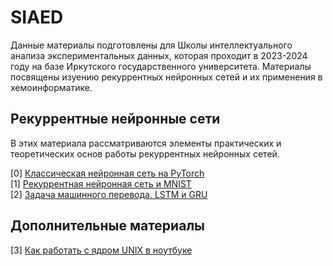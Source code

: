 # SIAED

Данные материалы подготовлены для Школы интеллектуального анализа экспериментальных данных, которая проходит в 2023-2024 году на базе Иркутского государственного университета. 
Материалы посвящены изуению рекуррентных нейронных сетей и их применения в хемоинформатике. 

## Рекуррентные нейронные сети

В этих материала рассматриваются элементы практических и теоретических основ работы рекуррентных нейронных сетей. 

[0] [Классическая нейронная сеть на PyTorch](https://github.com/ShadarRim/SIAED/blob/main/00_%D0%9A%D0%BB%D0%B0%D1%81%D1%81%D0%B8%D1%87%D0%B5%D1%81%D0%BA%D0%B0%D1%8F_%D0%BD%D0%B5%D0%B9%D1%80%D0%BE%D0%BD%D0%BD%D0%B0%D1%8F_%D1%81%D0%B5%D1%82%D1%8C.ipynb) \
[1] [Рекуррентная нейронная сеть и MNIST](https://github.com/ShadarRim/SIAED/blob/main/01_RNN_Classif.ipynb) \
[2] [Задача машинного перевода. LSTM и GRU](https://github.com/ShadarRim/SIAED/blob/main/02_RNN_Translate_Seq_to_Seq.ipynb)


## Дополнительные материалы

[3] [Как работать с ядром UNIX в ноутбуке](https://github.com/ShadarRim/SIAED/blob/main/03_%D0%9A%D0%BE%D0%BC%D0%B0%D0%BD%D0%B4%D1%8B_%D0%B8_%D1%8F%D0%B4%D1%80%D0%BE_%D0%BD%D0%BE%D1%83%D1%82%D0%B1%D1%83%D0%BA%D0%B0.ipynb)